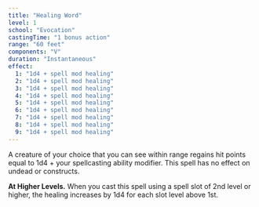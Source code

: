 ```yaml
---
title: "Healing Word"
level: 1
school: "Evocation"
castingTime: "1 bonus action"
range: "60 feet"
components: "V"
duration: "Instantaneous"
effect:
  1: "1d4 + spell mod healing"
  2: "1d4 + spell mod healing"
  3: "1d4 + spell mod healing"
  4: "1d4 + spell mod healing"
  5: "1d4 + spell mod healing"
  6: "1d4 + spell mod healing"
  7: "1d4 + spell mod healing"
  8: "1d4 + spell mod healing"
  9: "1d4 + spell mod healing"
---
```


A creature of your choice that you can see within range regains hit points equal to 1d4 + your spellcasting ability modifier. This spell has no effect on undead or constructs.

**At Higher Levels.** When you cast this spell using a spell slot of 2nd level or higher, the healing increases by 1d4 for each slot level above 1st.

